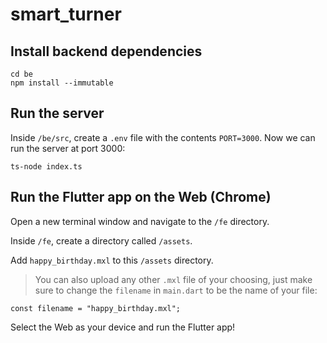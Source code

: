 # smart_turner


## Install backend dependencies
```
cd be
npm install --immutable
```

## Run the server
Inside `/be/src`, create a `.env` file with the contents `PORT=3000`. Now we can run the server at port 3000:
```
ts-node index.ts
```

## Run the Flutter app on the Web (Chrome)
Open a new terminal window and navigate to the `/fe` directory.

Inside `/fe`, create a directory called `/assets`. 

Add `happy_birthday.mxl` to this `/assets` directory.
> You can also upload any other `.mxl` file of your choosing, just make sure to change the `filename` in `main.dart` to be the name of your file:
```
const filename = "happy_birthday.mxl";
```

Select the Web as your device and run the Flutter app!



